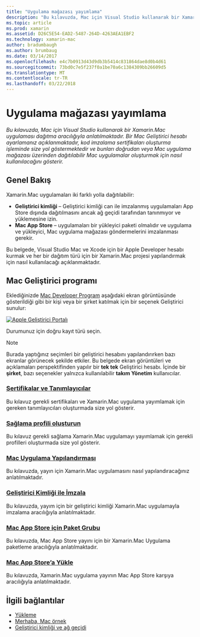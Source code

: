 ```yaml
---
title: "Uygulama mağazası yayımlama"
description: "Bu kılavuzda, Mac için Visual Studio kullanarak bir Xamarin.Mac uygulaması dağıtma aracılığıyla anlatılmaktadır. Bir Mac Geliştirici hesabı ayarlamanız açıklanmaktadır, kod imzalama sertifikaları oluşturma işleminde size yol göstermektedir ve bunları doğrudan veya Mac uygulama mağazası üzerinden dağıtılabilir Mac uygulamalar oluşturmak için nasıl kullanılacağını gösterir."
ms.topic: article
ms.prod: xamarin
ms.assetid: D26C5E54-EAD2-5487-264D-4263AEA1EBF2
ms.technology: xamarin-mac
author: bradumbaugh
ms.author: brumbaug
ms.date: 03/14/2017
ms.openlocfilehash: e4c7b0913d43d9db3b5414c831864dae8d0b4d61
ms.sourcegitcommit: 73bd0c7e5f237f0a1be70a6c1384309bb26609d5
ms.translationtype: MT
ms.contentlocale: tr-TR
ms.lasthandoff: 03/22/2018
---
```

# <a name="publishing-to-the-app-store"></a>Uygulama mağazası yayımlama

_Bu kılavuzda, Mac için Visual Studio kullanarak bir Xamarin.Mac uygulaması dağıtma aracılığıyla anlatılmaktadır. Bir Mac Geliştirici hesabı ayarlamanız açıklanmaktadır, kod imzalama sertifikaları oluşturma işleminde size yol göstermektedir ve bunları doğrudan veya Mac uygulama mağazası üzerinden dağıtılabilir Mac uygulamalar oluşturmak için nasıl kullanılacağını gösterir._

## <a name="overview"></a>Genel Bakış

Xamarin.Mac uygulamaları iki farklı yolla dağıtılabilir:

- **Geliştirici kimliği** – Geliştirici kimliği can ile imzalanmış uygulamaları App Store dışında dağıtılmasını ancak ağ geçidi tarafından tanınmıyor ve yüklemesine izin.
- **Mac App Store** – uygulamaları bir yükleyici paketi olmalıdır ve uygulama ve yükleyici, Mac uygulama mağazası göndermelerini imzalanması gerekir.

Bu belgede, Visual Studio Mac ve Xcode için bir Apple Developer hesabı kurmak ve her bir dağıtım türü için bir Xamarin.Mac projesi yapılandırmak için nasıl kullanılacağı açıklanmaktadır.


## <a name="mac-developer-program"></a>Mac Geliştirici programı

Eklediğinizde [Mac Developer Program](https://developer.apple.com/devcenter/mac/) aşağıdaki ekran görüntüsünde gösterildiği gibi bir kişi veya bir şirket katılmak için bir seçenek Geliştirici sunulur:

[![Apple Geliştirici Portalı](images/image1.png "Apple Geliştirici Portalı")](images/image1-large.png#lightbox)

Durumunuz için doğru kayıt türü seçin.

> [!NOTE]
> Burada yaptığınız seçimleri bir geliştirici hesabını yapılandırırken bazı ekranlar görünecek şekilde etkiler. Bu belgede ekran görüntüleri ve açıklamaları perspektifinden yapılır bir **tek tek** Geliştirici hesabı. İçinde bir **şirket**, bazı seçenekler yalnızca kullanılabilir **takım Yönetim** kullanıcılar.


### <a name="certificates-and-identifiersmacdeploy-testpublishing-to-the-app-storecertificates-identifiersmd"></a>[Sertifikalar ve Tanımlayıcılar](~/mac/deploy-test/publishing-to-the-app-store/certificates-identifiers.md)

Bu kılavuz gerekli sertifikaları ve Xamarin.Mac uygulama yayımlamak için gereken tanımlayıcıları oluşturmada size yol gösterir.


### <a name="create-provisioning-profilemacdeploy-testpublishing-to-the-app-storeprofilesmd"></a>[Sağlama profili oluşturun](~/mac/deploy-test/publishing-to-the-app-store/profiles.md)

Bu kılavuz gerekli sağlama Xamarin.Mac uygulamayı yayımlamak için gerekli profilleri oluşturmada size yol gösterir.


### <a name="mac-app-configurationmacdeploy-testpublishing-to-the-app-storeapp-configurationmd"></a>[Mac Uygulama Yapılandırması](~/mac/deploy-test/publishing-to-the-app-store/app-configuration.md)

Bu kılavuzda, yayın için Xamarin.Mac uygulamasını nasıl yapılandıracağınız anlatılmaktadır.


### <a name="sign-with-developer-idmacdeploy-testpublishing-to-the-app-storesigningmd"></a>[Geliştirici Kimliği ile İmzala](~/mac/deploy-test/publishing-to-the-app-store/signing.md)

Bu kılavuzda, yayım için bir geliştirici kimliği Xamarin.Mac uygulamayla imzalama aracılığıyla anlatılmaktadır.


### <a name="bundle-for-mac-app-storemacdeploy-testpublishing-to-the-app-storebundlingmd"></a>[Mac App Store için Paket Grubu](~/mac/deploy-test/publishing-to-the-app-store/bundling.md)

Bu kılavuzda, Mac App Store yayını için bir Xamarin.Mac Uygulama paketleme aracılığıyla anlatılmaktadır.


### <a name="upload-to-mac-app-storemacdeploy-testpublishing-to-the-app-storeuploadingmd"></a>[Mac App Store’a Yükle](~/mac/deploy-test/publishing-to-the-app-store/uploading.md)

Bu kılavuzda, Xamarin.Mac uygulama yayının Mac App Store karşıya aracılığıyla anlatılmaktadır.


## <a name="related-links"></a>İlgili bağlantılar

- [Yükleme](/visualstudio/mac/installation/)
- [Merhaba, Mac örnek](~/mac/get-started/hello-mac.md)
- [Geliştirici kimliği ve ağ geçidi](https://developer.apple.com/resources/developer-id/)

